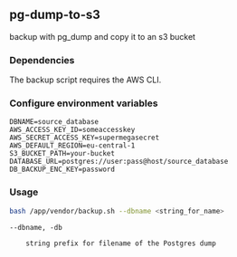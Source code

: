 ## pg-dump-to-s3

backup with pg_dump and copy it to an s3 bucket

### Dependencies

The backup script requires the AWS CLI.

### Configure environment variables

```
DBNAME=source_database
AWS_ACCESS_KEY_ID=someaccesskey
AWS_SECRET_ACCESS_KEY=supermegasecret
AWS_DEFAULT_REGION=eu-central-1
S3_BUCKET_PATH=your-bucket
DATABASE_URL=postgres://user:pass@host/source_database
DB_BACKUP_ENC_KEY=password
```

### Usage

```bash
bash /app/vendor/backup.sh --dbname <string_for_name>
```

```log
--dbname, -db

    string prefix for filename of the Postgres dump
```
